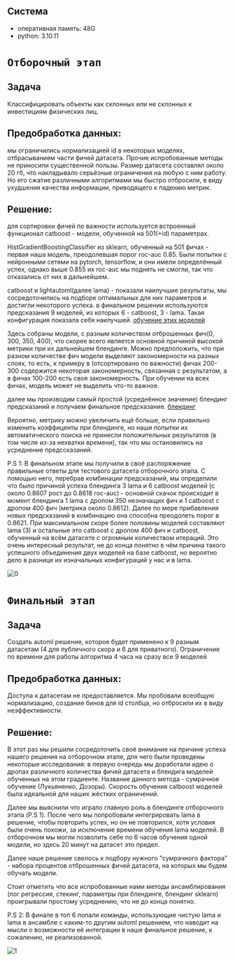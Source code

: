 ## Система
- оперативная память: 48G
- python: 3.10.11

# `Отборочный этап`
## Задача
Классифицировать объекты как склонных или не склонных к инвестициям физических лиц. 

## Предобработка данных: 
мы ограничились нормализацией id в некоторых моделях, отбрасыванием части фичей датасета. Прочие испробованные методы не приносили существенной пользы. Размер датасета составлял около 20 гб, что накладывало серьёзные ограничения на любую с ним работу. Но его сжатие различными алгоритмами мы быстро отбросили, в виду ухудшения качества информации, приводящего к падению метрик.

## Решение:
для сортировки фичей по важности используется встроенный функционал catboost - модели, обученной на 501(+id) параметрах.

HistGradientBoostingClassifier из sklearn, обученный на 501 фичах - первая наша модель, преодолевшая порог roc-auc 0.85. 
Были попытки с нейронными сетями на pytorch, tensorflow, и они имели определённый успех, однако выше 0.855 их roc-auc мы поднять не смогли, так что отказались от них в дальнейшем.

catboost и lightautoml(далее lama) - показали наилучшие результаты, мы сосредоточились на подборе оптимальных для них параметров и достигли некоторого успеха.
в финальном решении используются предсказания 9 моделей, из которых 6 - catboost, 3 - lama. Такая конфигурация показала себя наилучшей. [обучение этих моделей ](https://github.com/ArgentumX/CloudWalkers-solution/blob/main/%20qualifying/Models.ipynb)

Здесь собраны модели, с разным количеством отброшенных фич(0, 300, 350, 400), что скорее всего является основной причиной высокой метрики при их дальнейшем блендинге. 
Можно предположить, что при разном количестве фич модели выделяют закономерности на разных слоях, то есть, к примеру в (отсортировано по важности) фичах 200-300 содержится некоторая закономерность, связанная с результатом, а в фичах 100-200 есть своя закономерность.
При обучении на всех фичах, модель может не выделить что-то важное.

далее мы производим самый простой (усреднённое значение) блендинг предсказаний и получаем финальное предсказание. [блендинг](https://github.com/ArgentumX/CloudWalkers-solution/blob/main/%20qualifying/Blending.ipynb)

Вероятно, метрику можно увеличить ещё больше, если правильно изменить коэффиценты при блендинге, но наши попытки их автоматического поиска не принесли положительных результатов (в том числе из-за нехватки времени), так что мы остановились на усреднение предссказаний.

P.S 1: В финальном этапе мы получили в своё распоряжение правильные ответы для тестового датасета отборочного этапа. С помощью него, перебрав комбинации предсказаний, мы определили что было причиной успеха блендинга 3 lama и 6 catboost моделей (с около 0.8607 рост до 0.8618 roc-auc) - основной скачок происходит в момент блендинга 1 lama с дропом 350 незначащих фич и 1 catboost с дропом 400 фич (метрика около 0.8612). Далее по мере прибавления новых предсказаний в комбинацию она способна преодолеть порог в 0.8621. При максимальном скоре более половины моделей составляют lama (3) и остальные это catboost с дропом 400 фич и catboost, обученный на всём датасете с огромным количеством итераций. Это очень интересный результат, не до конца понятно в чём причина такого успешного объединения двух моделей на базе catboost, но вероятно дело в разнице их изначальных конфигураций у нас и в lama.

![0](https://github.com/user-attachments/assets/3844e949-27bf-43e7-9d17-703d640938f5)

# `Финальный этап`
## Задача
Создать automl решение, которое будет применено к 9 разным датасетам (4 для публичного скора и 6 для приватного). Ограничение по времени для работы алгоритма 4 часа на сразу все 9 моделей
## Предобработка данных: 
Доступа к датасетам не предоставляется. Мы пробовали всеобщую нормализацию, создание бинов для id столбца, но отбросили их в виду неэффективности.

## Решение:
В этот раз мы решили сосредоточить своё внимание на причине успеха нашего решения на отборочном этапе, для чего были проведены некоторые исследования: в первую очередь мы доработали идею о дропах различного количества фичей датасета и блендига моделей обученных на этом градиенте. Название данного метода - сумрачное обучение (Лукьяненко, Дозоры). Скорость обучения catboost моделей была идеальной для наших жёстких ограничений.  

Далее мы выяснили что играло главную роль в блендинге отборочного этапа (P.S 1). После чего мы попробовали интегрировать lama в решение, чтобы повторить успех, но он не повторился, хотя условия были очень похожи, за исключение времени обучения lama моделей. В отборочном мы могли позволить себе по 6 часов обучения одной модели, но здесь 20 минут на датасет это предел.

Далее наше решение свелось к подбору нужного "сумрачного фактора" - набора процентов отброшенных фичей датасета, на которых мы будем обучать модели. 

Стоит отметить что все испробованные нами методы ансамблирования (лог регрессия, стекинг, параметры при блендинге, блендинг sklearn) проигрывали простому усреднению, что не до конца понятно. 

P.S 2: В финале в топ 6 попали команды, использующие чистую lama и lama в ансамбле с каким-то другим automl решением, что наводит на мысли о возможности её интеграции в наше финальное решение, к сожалению, не реализованной.

![1](https://github.com/user-attachments/assets/bd434c57-3c69-4722-9488-4f5dc7ad0301)
